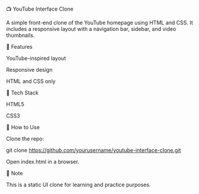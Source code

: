 📺 YouTube Interface Clone

A simple front-end clone of the YouTube homepage using HTML and CSS. It includes a responsive layout with a navigation bar, sidebar, and video thumbnails.

🚀 Features

YouTube-inspired layout

Responsive design

HTML and CSS only

📁 Tech Stack

HTML5

CSS3

🔧 How to Use

Clone the repo:

git clone https://github.com/yourusername/youtube-interface-clone.git

Open index.html in a browser.

📌 Note

This is a static UI clone for learning and practice purposes.
